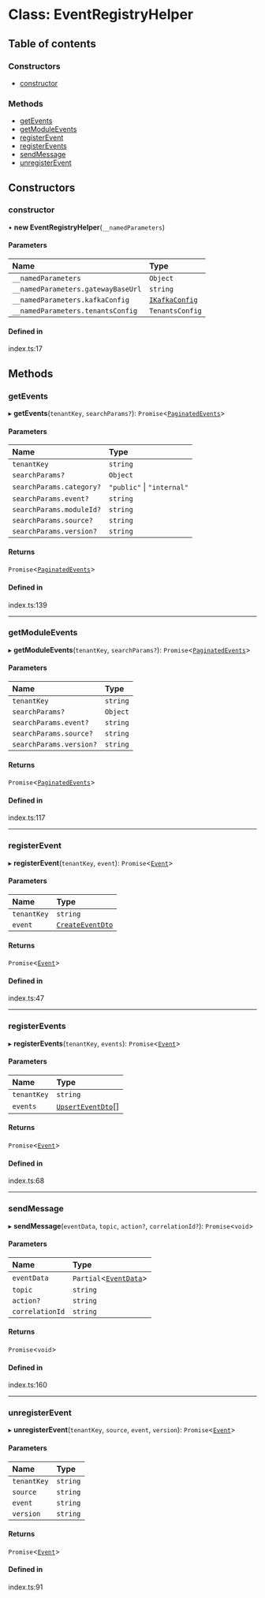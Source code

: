# Class: EventRegistryHelper

## Table of contents

### Constructors

- [constructor](../wiki/EventRegistryHelper#constructor)

### Methods

- [getEvents](../wiki/EventRegistryHelper#getevents)
- [getModuleEvents](../wiki/EventRegistryHelper#getmoduleevents)
- [registerEvent](../wiki/EventRegistryHelper#registerevent)
- [registerEvents](../wiki/EventRegistryHelper#registerevents)
- [sendMessage](../wiki/EventRegistryHelper#sendmessage)
- [unregisterEvent](../wiki/EventRegistryHelper#unregisterevent)

## Constructors

### constructor

• **new EventRegistryHelper**(`__namedParameters`)

#### Parameters

| Name | Type |
| :------ | :------ |
| `__namedParameters` | `Object` |
| `__namedParameters.gatewayBaseUrl` | `string` |
| `__namedParameters.kafkaConfig` | [`IKafkaConfig`](../wiki/%3Cinternal%3E.IKafkaConfig) |
| `__namedParameters.tenantsConfig` | `TenantsConfig` |

#### Defined in

index.ts:17

## Methods

### getEvents

▸ **getEvents**(`tenantKey`, `searchParams?`): `Promise`<[`PaginatedEvents`](../wiki/%3Cinternal%3E.PaginatedEvents)\>

#### Parameters

| Name | Type |
| :------ | :------ |
| `tenantKey` | `string` |
| `searchParams?` | `Object` |
| `searchParams.category?` | ``"public"`` \| ``"internal"`` |
| `searchParams.event?` | `string` |
| `searchParams.moduleId?` | `string` |
| `searchParams.source?` | `string` |
| `searchParams.version?` | `string` |

#### Returns

`Promise`<[`PaginatedEvents`](../wiki/%3Cinternal%3E.PaginatedEvents)\>

#### Defined in

index.ts:139

___

### getModuleEvents

▸ **getModuleEvents**(`tenantKey`, `searchParams?`): `Promise`<[`PaginatedEvents`](../wiki/%3Cinternal%3E.PaginatedEvents)\>

#### Parameters

| Name | Type |
| :------ | :------ |
| `tenantKey` | `string` |
| `searchParams?` | `Object` |
| `searchParams.event?` | `string` |
| `searchParams.source?` | `string` |
| `searchParams.version?` | `string` |

#### Returns

`Promise`<[`PaginatedEvents`](../wiki/%3Cinternal%3E.PaginatedEvents)\>

#### Defined in

index.ts:117

___

### registerEvent

▸ **registerEvent**(`tenantKey`, `event`): `Promise`<[`Event`](../wiki/%3Cinternal%3E.Event)\>

#### Parameters

| Name | Type |
| :------ | :------ |
| `tenantKey` | `string` |
| `event` | [`CreateEventDto`](../wiki/%3Cinternal%3E.CreateEventDto) |

#### Returns

`Promise`<[`Event`](../wiki/%3Cinternal%3E.Event)\>

#### Defined in

index.ts:47

___

### registerEvents

▸ **registerEvents**(`tenantKey`, `events`): `Promise`<[`Event`](../wiki/%3Cinternal%3E.Event)\>

#### Parameters

| Name | Type |
| :------ | :------ |
| `tenantKey` | `string` |
| `events` | [`UpsertEventDto`](../wiki/%3Cinternal%3E.UpsertEventDto)[] |

#### Returns

`Promise`<[`Event`](../wiki/%3Cinternal%3E.Event)\>

#### Defined in

index.ts:68

___

### sendMessage

▸ **sendMessage**(`eventData`, `topic`, `action?`, `correlationId?`): `Promise`<`void`\>

#### Parameters

| Name | Type |
| :------ | :------ |
| `eventData` | `Partial`<[`EventData`](../wiki/%3Cinternal%3E.EventData)\> |
| `topic` | `string` |
| `action?` | `string` |
| `correlationId` | `string` |

#### Returns

`Promise`<`void`\>

#### Defined in

index.ts:160

___

### unregisterEvent

▸ **unregisterEvent**(`tenantKey`, `source`, `event`, `version`): `Promise`<[`Event`](../wiki/%3Cinternal%3E.Event)\>

#### Parameters

| Name | Type |
| :------ | :------ |
| `tenantKey` | `string` |
| `source` | `string` |
| `event` | `string` |
| `version` | `string` |

#### Returns

`Promise`<[`Event`](../wiki/%3Cinternal%3E.Event)\>

#### Defined in

index.ts:91
